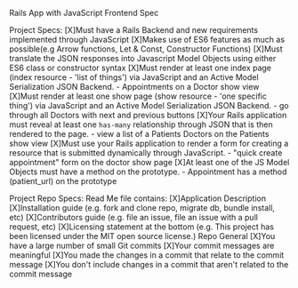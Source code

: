 Rails App with JavaScript Frontend Spec

Project Specs:
[X]Must have a Rails Backend and new requirements implemented through JavaScript
[X]Makes use of ES6 features as much as possible(e.g Arrow functions, Let & Const, Constructor Functions)
[X]Must translate the JSON responses into Javascript Model Objects using either ES6 class or constructor syntax
[X]Must render at least one index page (index resource - 'list of things') via JavaScript and an Active Model Serialization JSON Backend. - Appointments on a Doctor show view
[X]Must render at least one show page (show resource - 'one specific thing') via JavaScript and an Active Model Serialization JSON Backend. - go through all Doctors with next and previous buttons
[X]Your Rails application must reveal at least one `has-many` relationship through JSON that is then rendered to the page. - view a list of a Patients Doctors on the Patients show view
[X]Must use your Rails application to render a form for creating a resource that is submitted dynamically through JavaScript. - "quick create appointment" form on the doctor show page
[X]At least one of the JS Model Objects must have a method on the prototype. - Appointment has a method (patient_url) on the prototype

Project Repo Specs:
Read Me file contains:
[X]Application Description
[X]Installation guide (e.g. fork and clone repo, migrate db, bundle install, etc)
[X]Contributors guide (e.g. file an issue, file an issue with a pull request, etc)
[X]Licensing statement at the bottom (e.g. This project has been licensed under the MIT open source license.)
Repo General
[X]You have a large number of small Git commits
[X]Your commit messages are meaningful
[X]You made the changes in a commit that relate to the commit message
[X]You don't include changes in a commit that aren't related to the commit message
